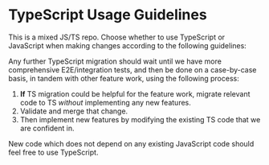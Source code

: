 # TypeScript Usage Guidelines

This is a mixed JS/TS repo. Choose whether to use TypeScript or JavaScript when making changes according to the following guidelines:

Any further TypeScript migration should wait until we have more comprehensive E2E/integration tests, and then be done on a case-by-case basis, in tandem with other feature work, using the following process:

1. **If** TS migration could be helpful for the feature work, migrate relevant code to TS _without_ implementing any new features.
2. Validate and merge that change.
3. Then implement new features by modifying the existing TS code that we are confident in.

New code which does not depend on any existing JavaScript code should feel free to use TypeScript.
